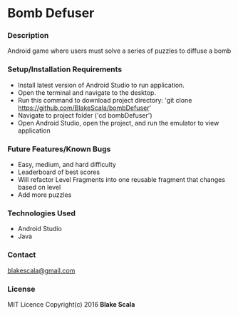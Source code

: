 # Bomb Defuser
### Description
Android game where users must solve a series of  puzzles to diffuse a bomb

### Setup/Installation Requirements
* Install latest version of Android Studio to run application.
* Open the terminal and navigate to the desktop.
* Run this command to download project directory: 'git clone https://github.com/BlakeScala/bombDefuser'
* Navigate to project folder ('cd bombDefuser')
* Open Android Studio, open the project, and run the emulator to view application

### Future Features/Known Bugs

* Easy, medium, and hard difficulty
* Leaderboard of best scores
* Will refactor Level Fragments into one reusable fragment that changes based on level
* Add more puzzles

### Technologies Used
* Android Studio
* Java

### Contact
blakescala@gmail.com

### License
MIT Licence
Copyright(c) 2016 **Blake Scala**
